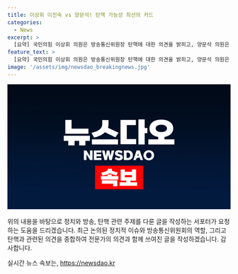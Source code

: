 ```yaml
---
title: 이상휘 이진숙 vs 양문석! 탄핵 가능성 최선의 카드
categories:
  - News
excerpt: >
  [요약] 국민의힘 이상휘 의원은 방송통신위원장 탄핵에 대한 의견을 밝히고, 양문석 의원은 이진숙 내정에 대한 의문을 제기한다. 두 의원은 탄핵과 관련해 정치적 중립과 공정성을 논의하며, 논쟁적인 토론을 펼친다. 둘은 정권 교체 시 항상 방송 장악을 견제해야 한다는 의견을 제안하고, 탄핵과 청문회에 대한 의견 차이를 보인다. 논쟁의 중심에서 계속하여 새로운 주제와 이야기를 제기하며 마무리된다.
feature_text: >
  [요약] 국민의힘 이상휘 의원은 방송통신위원장 탄핵에 대한 의견을 밝히고, 양문석 의원은 이진숙 내정에 대한 의문을 제기한다. 두 의원은 탄핵과 관련해 정치적 중립과 공정성을 논의하며, 논쟁적인 토론을 펼친다. 둘은 정권 교체 시 항상 방송 장악을 견제해야 한다는 의견을 제안하고, 탄핵과 청문회에 대한 의견 차이를 보인다. 논쟁의 중심에서 계속하여 새로운 주제와 이야기를 제기하며 마무리된다.
image: '/assets/img/newsdao_breakingnews.jpg'
---
```


<p><img src="/assets/img/newsdao_breakingnews.jpg" alt="firstkoreanews 속보" /></p>

<p>위의 내용을 바탕으로 정치와 방송, 탄핵 관련 주제를 다룬 글을 작성하는 서포터가 요청하는 도움을 드리겠습니다. 최근 논의된 정치적 이슈와 방송통신위원회의 역할, 그리고 탄핵과 관련된 의견을 종합하여 전문가의 의견과 함께 쓰여진 글을 작성하겠습니다. 감사합니다.</p>
실시간 뉴스 속보는, <a href="https://newsdao.kr" rel="dofollow">https://newsdao.kr</a>


